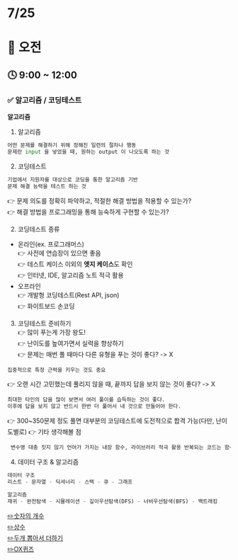 # 7/25

# 🌇 오전

## 🕓 9:00 ~ 12:00

### ✅ 알고리즘 / 코딩테스트

**알고리즘**

1. 알고리즘

```py
어떤 문제를 해결하기 위해 정해진 일련의 절차나 행동
문제란 input 을 넣었을 때, 원하는 output 이 나오도록 하는 것
```

2. 코딩테스트

```py
기업에서 지원자를 대상으로 코딩을 통한 알고리즘 기반
문제 해결 능력을 테스트 하는 것
```

👉 문제 의도를 정확히 파악하고, 적절한 해결 방법을 적용할 수 있는가?  
 👉 해결 방법을 프로그래밍을 통해 능숙하게 구현할 수 있는가?

2. 코딩테스트 종류

- 온라인(ex. 프로그래머스)  
  👉 사전에 연습장이 있으면 좋음  
  👉 테스트 케이스 이외의 **엣지 케이스**도 확인  
  👉 인터넷, IDE, 알고리즘 노트 적극 활용
- 오프라인  
  👉 개발형 코딩테스트(Rest API, json)  
  👉 화이트보드 손코딩

3. 코딩테스트 준비하기  
   👉 많이 푸는게 가장 왕도!  
   👉 난이도를 높여가면서 실력을 향상하기  
   👉 문제는 매번 풀 때마다 다른 유형을 푸는 것이 좋다? -> X

```py
집중적으로 특정 근력을 키우는 것도 중요
```

👉 오랜 시간 고민했는데 풀리지 않을 때, 끝까지 답을 보지 않는 것이 좋다? -> X

```py
최대한 타인의 답을 많이 보면서 여러 풀이를 습득하는 것이 좋다.
이후에 답을 보지 않고 반드시 한번 더 풀어서 내 것으로 만들어야 한다.
```

👉 300~350문제 정도 풀면 대부분의 코딩테스트에 도전적으로 합격 가능(다만, 난이도별로)
👉 기타 생각해볼 점

```py
 변수명 대충 짓지 않기 언어가 가지는 내장 함수, 라이브러리 적극 활용 반복되는 코드는 함수화를 통해 가독성 있게 작성 "면접을 위해 남에게 설명하는 연습 반드시 필요"
```

4. 데이터 구조 & 알고리즘

```py
데이터 구조
리스트 - 문자열 - 딕셔너리 - 스택 - 큐 - 그래프
```

```py
알고리즘
재귀 - 완전탐색 - 시뮬레이션 - 깊이우선탐색(DFS) - 너비우선탐색(BFS) - 백트래킹
```

[✏️숫자의 개수](../4%EC%A3%BC%EC%B0%A8%202022.08/CodingTest/0_%EC%88%AB%EC%9E%90%EC%9D%98%EA%B0%9C%EC%88%98.py)  
[✏️상수](../4%EC%A3%BC%EC%B0%A8%202022.08/CodingTest/1_%EC%83%81%EC%88%98.py)  
[✏️두개 뽑아서 더하기](../4%EC%A3%BC%EC%B0%A8%202022.08/CodingTest/2_%EB%91%90%EA%B0%9C%EB%BD%91%EC%95%84%EC%84%9C%EB%8D%94%ED%95%98%EA%B8%B0.py)  
[✏️OX퀴즈](../4%EC%A3%BC%EC%B0%A8%202022.08/CodingTest/3_OX%ED%80%B4%EC%A6%88.py)
